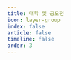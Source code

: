 ```yaml
---
title: 대학 및 공모전
icon: layer-group
index: false
article: false
timeline: false
order: 3
---
```


<AutoCatalog />
